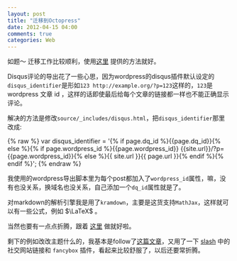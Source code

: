 ```yaml
---
layout: post
title: "迁移到Octopress"
date: 2012-04-15 04:00
comments: true
categories: Web
---
```


如题～  迁移工作比较顺利，使用[这里](http://blog.fangjian.me/posts/2011/12/18/migrate-wordpress-to-octopress/) 提供的方法就好。

Disqus评论的导出花了一些心思，因为wordpress的disqus插件默认设定的`disqus_identifier`是形如`123 http://example.org/?p=123`这样的，`123`是 wordpress 文章 id ，这样的话即使最后给每个文章的链接都一样也不能正确显示评论。

解决的方法是修改`source/_includes/disqus.html`，把`disqus_identifier`那里改成:

{% raw %}
    var disqus_identifier = '{% if page.dq_id %}{{page.dq_id}}{% else %}{% if page.wordpress_id %}{{page.wordpress_id}} {{site.url}}/?p={{page.wordpress_id}}{% else %}{{ site.url }}{{ page.url }}{% endif %}{% endif %}';
{% endraw %}

我使用的wordpress导出脚本里为每个post都加入了`wordpress_id`属性，嘛，没有也没关系，换域名也没关系，自己添加一个`dq_id`属性就是了。

对markdown的解析引擎我是用了`kramdown`，主要是这货支持`MathJax`，这样就可以有一些公式，例如 $\LaTeX$ 。

当然也要有一点点折腾，跟着 [这里](http://chen.yanping.me/cn/blog/2012/03/10/octopress-with-latex/) 做就好啦。

剩下的例如改改主题什么的，我基本是follow了[这篇文章](http://melandri.net/2012/02/14/octopress-theme-customization/)，又用了一下 [slash](http://zespia.tw/Octopress-Theme-Slash/) 中的社交网站链接和 `fancybox` 插件，看起来比较舒服了，以后还要常折腾。

